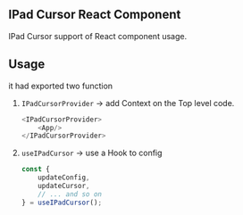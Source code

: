 ## IPad Cursor React Component

IPad Cursor support of React component usage.

## Usage

it had exported two function

1. `IPadCursorProvider` -> add Context on the Top level code.
    ```ts
    <IPadCursorProvider>
        <App/>
    </IPadCursorProvider>
    ```
2. `useIPadCursor`        -> use a Hook to config
    ```typescript
    const {
        updateConfig,
        updateCursor,
        // ... and so on 
    } = useIPadCursor();
    ```